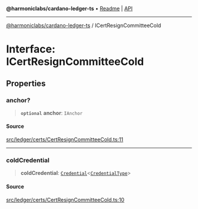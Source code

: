 **@harmoniclabs/cardano-ledger-ts** • [Readme](../README.md) \| [API](../globals.md)

***

[@harmoniclabs/cardano-ledger-ts](../README.md) / ICertResignCommitteeCold

# Interface: ICertResignCommitteeCold

## Properties

### anchor?

> **`optional`** **anchor**: `IAnchor`

#### Source

[src/ledger/certs/CertResignCommitteeCold.ts:11](https://github.com/HarmonicLabs/cardano-ledger-ts/blob/d1659b0/src/ledger/certs/CertResignCommitteeCold.ts#L11)

***

### coldCredential

> **coldCredential**: [`Credential`](../classes/Credential.md)\<[`CredentialType`](../enumerations/CredentialType.md)\>

#### Source

[src/ledger/certs/CertResignCommitteeCold.ts:10](https://github.com/HarmonicLabs/cardano-ledger-ts/blob/d1659b0/src/ledger/certs/CertResignCommitteeCold.ts#L10)
